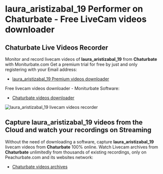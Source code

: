 # laura_aristizabal_19 Performer on Chaturbate - Free LiveCam videos downloader

## Chaturbate Live Videos Recorder

Monitor and record livecam videos of **laura_aristizabal_19** from **Chaturbate** with Moniturbate.com
Get a premium trial for free by just and only registering with your Email address:
* [laura_aristizabal_19 Premium videos downloader](https://moniturbate.com/request-demo-licence-key.html)

Free livecam videos downloader - Moniturbate Software:
* [Chaturbate videos downloader](https://moniturbate.com/moniturbate-download-software.html)

![laura_aristizabal_19 livecam videos recorder](https://peachurnet.com/templates/moniturbate-software.png)


## Capture laura_aristizabal_19 videos from the Cloud and watch your recordings on Streaming

Without the need of downloading a software, capture **laura_aristizabal_19** livecam videos from **Chaturbate** 100% online.
Watch Livecam archives from **Chaturbate** unlimitedly from thousands of existing recordings, only on Peachurbate.com and its websites network:
* [Chaturbate videos archives](https://peachurnet.com/)